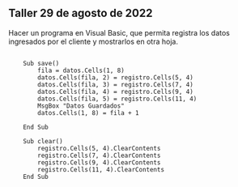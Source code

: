 ## Taller 29 de agosto de 2022

Hacer un programa en Visual Basic, que permita registra los datos ingresados por el cliente y mostrarlos en otra hoja.

~~~

    Sub save()
        fila = datos.Cells(1, 8)
        datos.Cells(fila, 2) = registro.Cells(5, 4)
        datos.Cells(fila, 3) = registro.Cells(7, 4)
        datos.Cells(fila, 4) = registro.Cells(9, 4)
        datos.Cells(fila, 5) = registro.Cells(11, 4)
        MsgBox "Datos Guardados"
        datos.Cells(1, 8) = fila + 1
        
    End Sub

    Sub clear()
        registro.Cells(5, 4).ClearContents
        registro.Cells(7, 4).ClearContents
        registro.Cells(9, 4).ClearContents
        registro.Cells(11, 4).ClearContents
    End Sub



~~~
